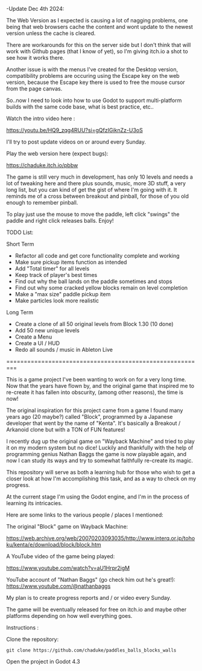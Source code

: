 -Update Dec 4th 2024:
	
The Web Version as I expected is causing a lot of nagging problems, one being that web browsers cache the content and wont update to the newest version unless the cache is cleared.  

There are workarounds for this on the server side but I don't think that will work with Github pages (that I know of yet), so I'm giving itch.io a shot to see how it works there.

Another issue is with the menus I've created for the Desktop version, compatibility problems are occuring using the Escape key on the web version, because the Escape key there is used to free the mouse cursor from the page canvas.

So..now I need to look into how to use Godot to support multi-platform builds with the same code base, what is best practice, etc..

Watch the intro video here :

https://youtu.be/HQ9_zqg4RUU?si=gQfzIGiknZz-U3oS

I'll try to post update videos on or around every Sunday.  

Play the web version here (expect bugs):

https://chaduke.itch.io/pbbw

The game is still very much in development, has only 10 levels and needs a lot of tweaking here and there plus sounds, music, more 3D stuff, a very long list, but you can kind of get the gist of where I'm going with it.  It reminds me of a cross between breakout and pinball, for those of you old enough to remember pinball. 

To play just use the mouse to move the paddle, left click "swings" the paddle and right click releases balls. Enjoy!

TODO List:

Short Term
- Refactor all code and get core functionality complete and working
- Make sure pickup items function as intended
- Add "Total timer" for all levels
- Keep track of player's best times 
- Find out why the ball lands on the paddle sometimes and stops
- Find out why some cracked yellow blocks remain on level completion 
- Make a "max size" paddle pickup item
- Make particles look more realistic

Long Term 
- Create a clone of all 50 original levels from Block 1.30 (10 done)
- Add 50 new unique levels
- Create a Menu
- Create a UI / HUD
- Redo all sounds / music in Ableton Live

=========================================================

This is a game project I've been wanting to work on for a very long time. Now that the years have flown by, and the original game that inspired me to re-create it has fallen into obscurity, (among other reasons), the time is now!

The original inspiration for this project came from a game I found many years ago (20 maybe?) called "Block", programmed by a Japanese developer that went by the name of "Kenta".  It's basically a Breakout / Arkanoid clone but with a TON of FUN features!

I recently dug up the original game on "Wayback Machine" and tried to play it on my modern system but no dice!  Luckily and thankfully with the help of programming genius Nathan Baggs the game is now playable again, and now I can study its ways and try to somewhat faithfully re-create its magic.

This repository will serve as both a learning hub for those who wish to get a closer look at how I'm accomplishing this task, and as a way to check on my progress.

At the current stage I'm using the Godot engine, and I'm in the process of learning its intricacies. 

Here are some links to the various people / places I mentioned:

The original "Block" game on Wayback Machine:

https://web.archive.org/web/20070203093035/http://www.interq.or.jp/tohoku/kenta/e/download/block/block.htm

A YouTube video of the game being played:

https://www.youtube.com/watch?v=aU1Hrpr2igM

YouTube account of "Nathan Baggs" (go check him out he's great!):
https://www.youtube.com/@nathanbaggs

My plan is to create progress reports and / or video every Sunday.

The game will be eventually released for free on itch.io and maybe other platforms depending on how well everything goes.

Instructions :

Clone the repository:

```git clone https://github.com/chaduke/paddles_balls_blocks_walls```

Open the project in Godot 4.3
